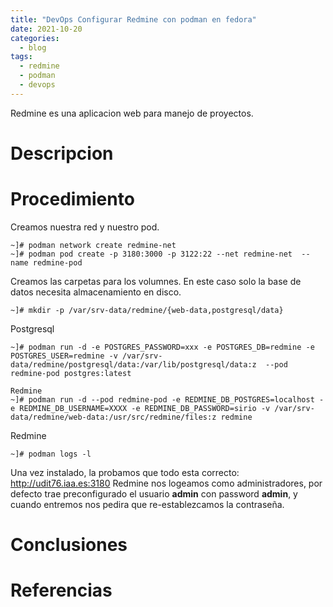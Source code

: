 ```yaml
---
title: "DevOps Configurar Redmine con podman en fedora"
date: 2021-10-20
categories:
  - blog
tags:
  - redmine
  - podman
  - devops
---
```


Redmine es una aplicacion web para manejo de proyectos.

# Descripcion


# Procedimiento

Creamos nuestra red y nuestro pod.
```shell
~]# podman network create redmine-net
~]# podman pod create -p 3180:3000 -p 3122:22 --net redmine-net  --name redmine-pod
```

Creamos las carpetas para los volumnes. En este caso solo la base de datos necesita almacenamiento en disco.
```shell
~]# mkdir -p /var/srv-data/redmine/{web-data,postgresql/data}
```

Postgresql
```shell
~]# podman run -d -e POSTGRES_PASSWORD=xxx -e POSTGRES_DB=redmine -e POSTGRES_USER=redmine -v /var/srv-data/redmine/postgresql/data:/var/lib/postgresql/data:z  --pod redmine-pod postgres:latest

Redmine
~]# podman run -d --pod redmine-pod -e REDMINE_DB_POSTGRES=localhost -e REDMINE_DB_USERNAME=XXXX -e REDMINE_DB_PASSWORD=sirio -v /var/srv-data/redmine/web-data:/usr/src/redmine/files:z redmine
```

Redmine
```shell
~]# podman logs -l
```

Una vez instalado, la probamos que todo esta correcto:
http://udit76.iaa.es:3180
Redmine nos logeamos como administradores, por defecto trae preconfigurado el usuario __admin__ con password __admin__, y cuando entremos nos pedira que re-establezcamos la contraseña.


# Conclusiones

# Referencias
